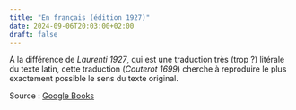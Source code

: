 ```yaml
---
title: "En français (édition 1927)"
date: 2024-09-06T20:03:00+02:00
draft: false
---
```


À la différence de *Laurenti 1927*, qui est une traduction très (trop ?) litérale du texte latin, cette traduction (*Couterot 1699*) cherche à reproduire le plus exactement possible le sens du texte original.

Source : [Google Books](https://www.google.fr/books/edition/R%C3%A8gle_et_testament_de_Saint_Fran%C3%A7ois/v-FAdva4MuEC?hl=fr&gbpv=1&pg=PA1&printsec=frontcover)
